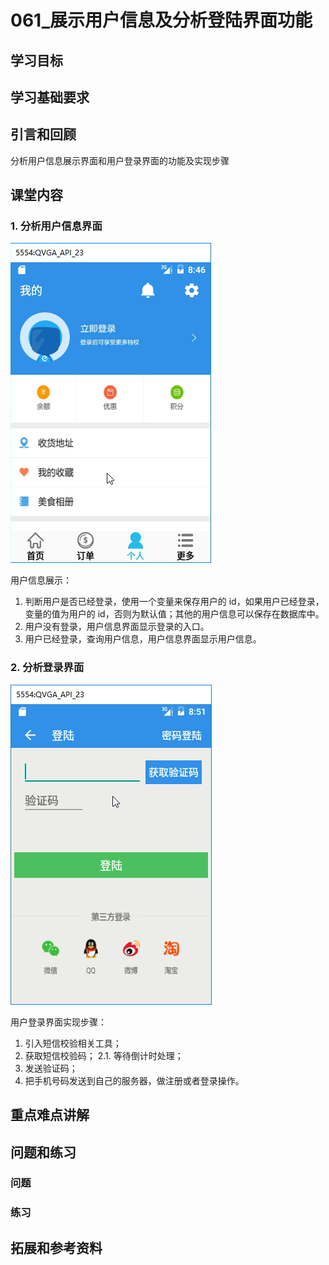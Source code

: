 # 061_展示用户信息及分析登陆界面功能
## 学习目标

## 学习基础要求

## 引言和回顾
分析用户信息展示界面和用户登录界面的功能及实现步骤

## 课堂内容
### 1. 分析用户信息界面

![](img/takeout001.png )

用户信息展示：

1. 判断用户是否已经登录，使用一个变量来保存用户的 id，如果用户已经登录，变量的值为用户的 id，否则为默认值；其他的用户信息可以保存在数据库中。
2. 用户没有登录，用户信息界面显示登录的入口。
3. 用户已经登录，查询用户信息，用户信息界面显示用户信息。

### 2. 分析登录界面

![](img/takeout002.png )

用户登录界面实现步骤：

1. 引入短信校验相关工具；
2. 获取短信校验码；
    2.1. 等待倒计时处理；
3. 发送验证码；
4. 把手机号码发送到自己的服务器，做注册或者登录操作。

## 重点难点讲解

## 问题和练习

### 问题

### 练习

## 拓展和参考资料
